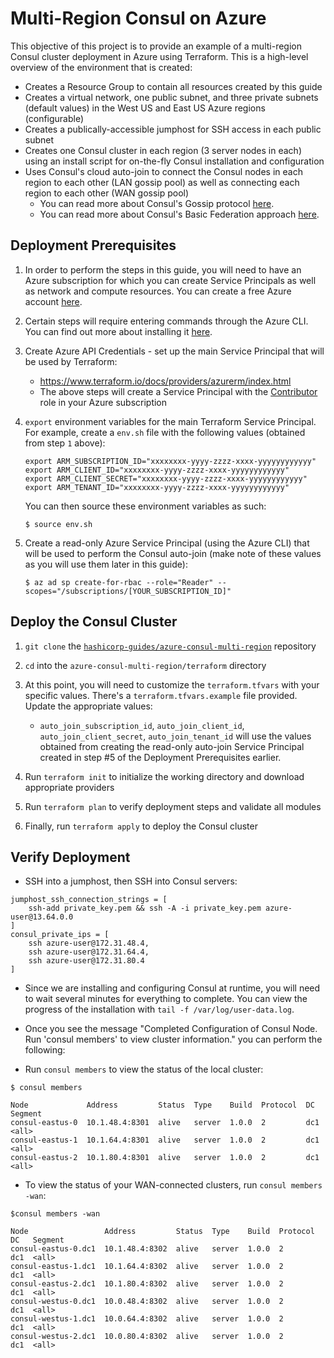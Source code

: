 # Multi-Region Consul on Azure

This objective of this project is to provide an example of a multi-region Consul cluster deployment in Azure using Terraform.  This is a high-level overview of the environment that is created:

* Creates a Resource Group to contain all resources created by this guide
* Creates a virtual network, one public subnet, and three private subnets (default values) in the West US and East US Azure regions (configurable)
* Creates a publically-accessible jumphost for SSH access in each public subnet
* Creates one Consul cluster in each region (3 server nodes in each) using an install script for on-the-fly Consul installation and configuration
* Uses Consul's cloud auto-join to connect the Consul nodes in each region to each other (LAN gossip pool) as well as connecting each region to each other (WAN gossip pool)
    * You can read more about Consul's Gossip protocol [here](https://www.consul.io/docs/internals/gossip.html).
    * You can read more about Consul's Basic Federation approach [here](https://www.consul.io/docs/guides/datacenters.html).

## Deployment Prerequisites

1. In order to perform the steps in this guide, you will need to have an Azure subscription for which you can create Service Principals as well as network and compute resources. You can create a free Azure account [here](https://azure.microsoft.com/en-us/free/).

2. Certain steps will require entering commands through the Azure CLI. You can find out more about installing it [here](https://docs.microsoft.com/en-us/cli/azure/install-azure-cli).

3. Create Azure API Credentials - set up the main Service Principal that will be used by Terraform:
    * https://www.terraform.io/docs/providers/azurerm/index.html
    * The above steps will create a Service Principal with the [Contributor](https://docs.microsoft.com/en-us/azure/active-directory/role-based-access-built-in-roles#contributor) role in your Azure subscription

4. `export` environment variables for the main Terraform Service Principal. For example, create a `env.sh` file with the following values (obtained from step `1` above):

    ```
    export ARM_SUBSCRIPTION_ID="xxxxxxxx-yyyy-zzzz-xxxx-yyyyyyyyyyyy"
    export ARM_CLIENT_ID="xxxxxxxx-yyyy-zzzz-xxxx-yyyyyyyyyyyy"
    export ARM_CLIENT_SECRET="xxxxxxxx-yyyy-zzzz-xxxx-yyyyyyyyyyyy"
    export ARM_TENANT_ID="xxxxxxxx-yyyy-zzzz-xxxx-yyyyyyyyyyyy"
    ```

    You can then source these environment variables as such:
    
    ```
    $ source env.sh
    ```

5. Create a read-only Azure Service Principal (using the Azure CLI) that will be used to perform the Consul auto-join (make note of these values as you will use them later in this guide):

    ```
    $ az ad sp create-for-rbac --role="Reader" --scopes="/subscriptions/[YOUR_SUBSCRIPTION_ID]"
    ```

## Deploy the Consul Cluster

1. `git clone` the [`hashicorp-guides/azure-consul-multi-region`](https://github.com/hashicorp-guides/azure-consul-multi-region) repository

2. `cd` into the `azure-consul-multi-region/terraform` directory

3. At this point, you will need to customize the `terraform.tfvars` with your specific values. There's a `terraform.tfvars.example` file provided. Update the appropriate values:

    * `auto_join_subscription_id`, `auto_join_client_id`, `auto_join_client_secret`, `auto_join_tenant_id` will use the values obtained from creating the read-only auto-join Service Principal created in step #5 of the Deployment Prerequisites earlier.

4. Run `terraform init` to initialize the working directory and download appropriate providers

5. Run `terraform plan` to verify deployment steps and validate all modules

6. Finally, run `terraform apply` to deploy the Consul cluster

## Verify Deployment

* SSH into a jumphost, then SSH into Consul servers:
```
jumphost_ssh_connection_strings = [
    ssh-add private_key.pem && ssh -A -i private_key.pem azure-user@13.64.0.0
]
consul_private_ips = [
    ssh azure-user@172.31.48.4,
    ssh azure-user@172.31.64.4,
    ssh azure-user@172.31.80.4
]
```

* Since we are installing and configuring Consul at runtime, you will need to wait several minutes for everything to complete. You can view the progress of the installation with `tail -f /var/log/user-data.log`.

* Once you see the message "Completed Configuration of Consul Node. Run 'consul members' to view cluster information." you can perform the following:

* Run `consul members` to view the status of the local cluster:

```
$ consul members

Node             Address         Status  Type    Build  Protocol  DC   Segment
consul-eastus-0  10.1.48.4:8301  alive   server  1.0.0  2         dc1  <all>
consul-eastus-1  10.1.64.4:8301  alive   server  1.0.0  2         dc1  <all>
consul-eastus-2  10.1.80.4:8301  alive   server  1.0.0  2         dc1  <all>
```

* To view the status of your WAN-connected clusters, run `consul members -wan`:

```
$consul members -wan

Node                 Address         Status  Type    Build  Protocol  DC   Segment
consul-eastus-0.dc1  10.1.48.4:8302  alive   server  1.0.0  2         dc1  <all>
consul-eastus-1.dc1  10.1.64.4:8302  alive   server  1.0.0  2         dc1  <all>
consul-eastus-2.dc1  10.1.80.4:8302  alive   server  1.0.0  2         dc1  <all>
consul-westus-0.dc1  10.0.48.4:8302  alive   server  1.0.0  2         dc1  <all>
consul-westus-1.dc1  10.0.64.4:8302  alive   server  1.0.0  2         dc1  <all>
consul-westus-2.dc1  10.0.80.4:8302  alive   server  1.0.0  2         dc1  <all>
```
